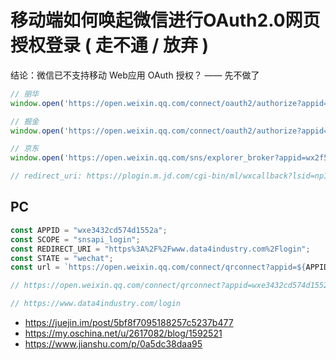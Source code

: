 # 移动端如何唤起微信进行OAuth2.0网页授权登录 ( 走不通 / 放弃 )

结论：微信已不支持移动 Web应用 OAuth 授权？ —— 先不做了

```js
// 丽华
window.open('https://open.weixin.qq.com/connect/oauth2/authorize?appid='+appid+'&redirect_uri='+path+'&response_type=code&scope=snsapi_base&state=STATE#wechat_redirect')

// 掘金
window.open('https://open.weixin.qq.com/connect/oauth2/authorize?appid=XX&redirect_uri=XX%3D&response_type=code&scope=snsapi_login&state=&connect_redirect=1#wechat_redirect')

// 京东
window.open('https://open.weixin.qq.com/sns/explorer_broker?appid=wx2f5d8f9715c59d10&redirect_uri=https%3A%2F%2Fplogin.m.jd.com%2Fcgi-bin%2Fml%2Fwxcallback%3Flsid%3Dnp1tapxzcvm8wgq4c2w8wgi7h03tf212&response_type=code&scope=snsapi_userinfo&state=ws2m050q&connect_redirect=1#wechat_redirect')

// redirect_uri: https://plogin.m.jd.com/cgi-bin/ml/wxcallback?lsid=np1tapxzcvm8wgq4c2w8wgi7h03tf212
```

## PC

```js
const APPID = "wxe3432cd574d1552a";
const SCOPE = "snsapi_login";
const REDIRECT_URI = "https%3A%2F%2Fwww.data4industry.com%2Flogin";
const STATE = "wechat";
const url = `https://open.weixin.qq.com/connect/qrconnect?appid=${APPID}&redirect_uri=${REDIRECT_URI}&response_type=code&scope=${SCOPE}&state=${STATE}#wechat_redirect`;

// https://open.weixin.qq.com/connect/qrconnect?appid=wxe3432cd574d1552a&redirect_uri=https%3A%2F%2Fwww.data4industry.com%2Flogin&response_type=code&scope=snsapi_login&state=wechat#wechat_redirect

// https://www.data4industry.com/login
```

- https://juejin.im/post/5bf8f7095188257c5237b477
- https://my.oschina.net/u/2617082/blog/1592521
- https://www.jianshu.com/p/0a5dc38daa95